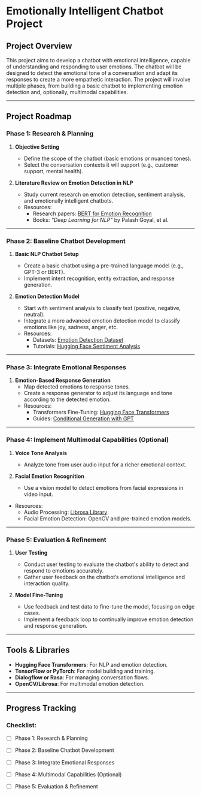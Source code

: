 # Emotionally Intelligent Chatbot Project

## Project Overview
This project aims to develop a chatbot with emotional intelligence, capable of understanding and responding to user emotions. The chatbot will be designed to detect the emotional tone of a conversation and adapt its responses to create a more empathetic interaction. The project will involve multiple phases, from building a basic chatbot to implementing emotion detection and, optionally, multimodal capabilities.

---

## Project Roadmap

### **Phase 1: Research & Planning**

1. **Objective Setting**
   - Define the scope of the chatbot (basic emotions or nuanced tones).
   - Select the conversation contexts it will support (e.g., customer support, mental health).

2. **Literature Review on Emotion Detection in NLP**
   - Study current research on emotion detection, sentiment analysis, and emotionally intelligent chatbots.
   - Resources:
     - Research papers: [BERT for Emotion Recognition](https://arxiv.org/abs/1905.05415)
     - Books: *"Deep Learning for NLP"* by Palash Goyal, et al.

---

### **Phase 2: Baseline Chatbot Development**

1. **Basic NLP Chatbot Setup**
   - Create a basic chatbot using a pre-trained language model (e.g., GPT-3 or BERT).
   - Implement intent recognition, entity extraction, and response generation.

2. **Emotion Detection Model**
   - Start with sentiment analysis to classify text (positive, negative, neutral).
   - Integrate a more advanced emotion detection model to classify emotions like joy, sadness, anger, etc.
   - Resources:
     - Datasets: [Emotion Detection Dataset](https://www.kaggle.com/datasets/ishantjuyal/emotion-detection-in-text)
     - Tutorials: [Hugging Face Sentiment Analysis](https://huggingface.co/docs/transformers/tasks/sentiment_classification)

---

### **Phase 3: Integrate Emotional Responses**

1. **Emotion-Based Response Generation**
   - Map detected emotions to response tones.
   - Create a response generator to adjust its language and tone according to the detected emotion.
   - Resources:
     - Transformers Fine-Tuning: [Hugging Face Transformers](https://huggingface.co/transformers/)
     - Guides: [Conditional Generation with GPT](https://towardsdatascience.com/how-to-build-your-own-text-generation-model-1d24e10c4f9b)

---

### **Phase 4: Implement Multimodal Capabilities (Optional)**

1. **Voice Tone Analysis**
   - Analyze tone from user audio input for a richer emotional context.

2. **Facial Emotion Recognition**
   - Use a vision model to detect emotions from facial expressions in video input.

- Resources:
  - Audio Processing: [Librosa Library](https://librosa.org/)
  - Facial Emotion Detection: OpenCV and pre-trained emotion models.

---

### **Phase 5: Evaluation & Refinement**

1. **User Testing**
   - Conduct user testing to evaluate the chatbot's ability to detect and respond to emotions accurately.
   - Gather user feedback on the chatbot’s emotional intelligence and interaction quality.

2. **Model Fine-Tuning**
   - Use feedback and test data to fine-tune the model, focusing on edge cases.
   - Implement a feedback loop to continually improve emotion detection and response generation.

---

## Tools & Libraries

- **Hugging Face Transformers**: For NLP and emotion detection.
- **TensorFlow or PyTorch**: For model building and training.
- **Dialogflow or Rasa**: For managing conversation flows.
- **OpenCV/Librosa**: For multimodal emotion detection.

---

## Progress Tracking

### Checklist:
- [ ] Phase 1: Research & Planning
- [ ] Phase 2: Baseline Chatbot Development
- [ ] Phase 3: Integrate Emotional Responses
- [ ] Phase 4: Multimodal Capabilities (Optional)
- [ ] Phase 5: Evaluation & Refinement



